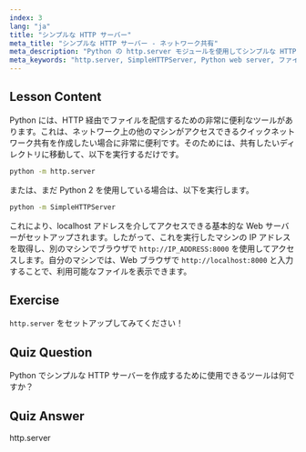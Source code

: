 ```yaml
---
index: 3
lang: "ja"
title: "シンプルな HTTP サーバー"
meta_title: "シンプルな HTTP サーバー - ネットワーク共有"
meta_description: "Python の http.server モジュールを使用してシンプルな HTTP サーバーを作成する方法を学びます。この初心者向けの Linux チュートリアルで、ネットワーク上でファイルを素早く共有しましょう。"
meta_keywords: "http.server, SimpleHTTPServer, Python web server, ファイル共有，Linux チュートリアル，初心者向けガイド"
---
```


## Lesson Content

Python には、HTTP 経由でファイルを配信するための非常に便利なツールがあります。これは、ネットワーク上の他のマシンがアクセスできるクイックネットワーク共有を作成したい場合に非常に便利です。そのためには、共有したいディレクトリに移動して、以下を実行するだけです。

```bash
python -m http.server
```

または、まだ Python 2 を使用している場合は、以下を実行します。

```bash
python -m SimpleHTTPServer
```

これにより、localhost アドレスを介してアクセスできる基本的な Web サーバーがセットアップされます。したがって、これを実行したマシンの IP アドレスを取得し、別のマシンでブラウザで `http://IP_ADDRESS:8000` を使用してアクセスします。自分のマシンでは、Web ブラウザで `http://localhost:8000` と入力することで、利用可能なファイルを表示できます。

## Exercise

`http.server` をセットアップしてみてください！

## Quiz Question

Python でシンプルな HTTP サーバーを作成するために使用できるツールは何ですか？

## Quiz Answer

http.server
